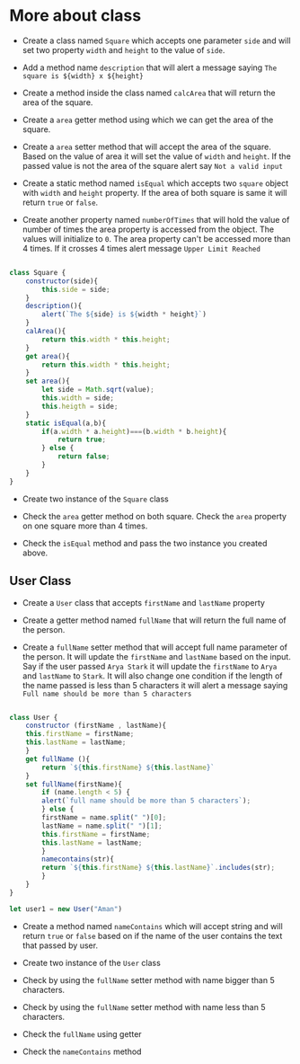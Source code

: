 # More about class

- Create a class named `Square` which accepts one parameter `side` and will set two property `width` and `height` to the value of `side`.

- Add a method name `description` that will alert a message saying `The square is ${width} x ${height}`

- Create a method inside the class named `calcArea` that will return the area of the square.

- Create a `area` getter method using which we can get the area of the square.

- Create a `area` setter method that will accept the area of the square. Based on the value of area it will set the value of `width` and `height`. If the passed value is not the area of the square alert say `Not a valid input`

- Create a static method named `isEqual` which accepts two `square` object with `width` and `height` property. If the area of both square is same it will return `true` or `false`.

- Create another property named `numberOfTimes` that will hold the value of number of times the area property is accessed from the object. The values will initialize to `0`. The area property can't be accessed more than 4 times. If it crosses 4 times alert message `Upper Limit Reached`

```js

class Square {
    constructor(side){
        this.side = side;
    }
    description(){
        alert(`The ${side} is ${width * height}`)
    }
    calArea(){
        return this.width * this.height;
    }
    get area(){
        return this.width * this.height;
    }
    set area(){
        let side = Math.sqrt(value);
        this.width = side;
        this.heigth = side;
    }
    static isEqual(a,b){
        if(a.width * a.height)===(b.width * b.height){
            return true;
        } else {
            return false;
        }
    }
}

```

- Create two instance of the `Square` class

- Check the `area` getter method on both square. Check the `area` property on one square more than 4 times.

- Check the `isEqual` method and pass the two instance you created above.

## User Class

- Create a `User` class that accepts `firstName` and `lastName` property

- Create a getter method named `fullName` that will return the full name of the person.

- Create a `fullName` setter method that will accept full name parameter of the person. It will update the `firstName` and `lastName` based on the input. Say if the user passed `Arya Stark` it will update the `firstName` to `Arya` and `lastName` to `Stark`. It will also change one condition if the length of the name passed is less than 5 characters it will alert a message saying `Full name should be more than 5 characters`

```js 

class User {
    constructor (firstName , lastName){
    this.firstName = firstName;
    this.lastName = lastName;
    }
    get fullName (){
        return `${this.firstName} ${this.lastName}`
    }
    set fullName(firstName){
        if (name.length < 5) {
        alert(`full name should be more than 5 characters`);
        } else {
        firstName = name.split(" ")[0];
        lastName = name.split(" ")[1];
        this.firstName = firstName;
        this.lastName = lastName;
        }
        namecontains(str){
        return `${this.firstName} ${this.lastName}`.includes(str);
        }
    }
}

let user1 = new User("Aman")

```



- Create a method named `nameContains` which will accept string and will return `true` or `false` based on if the name of the user contains the text that passed by user.

- Create two instance of the `User` class

- Check by using the `fullName` setter method with name bigger than 5 characters.

- Check by using the `fullName` setter method with name less than 5 characters.

- Check the `fullName` using getter

- Check the `nameContains` method
